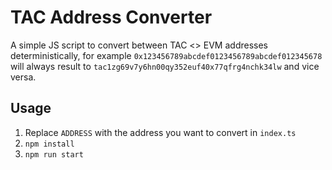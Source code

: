 # TAC Address Converter

A simple JS script to convert between TAC <> EVM addresses deterministically, for example `0x123456789abcdef0123456789abcdef012345678` will always result to `tac1zg69v7y6hn00qy352euf40x77qfrg4nchk34lw` and vice versa.

## Usage

1. Replace `ADDRESS` with the address you want to convert in `index.ts`
2. `npm install`
3. `npm run start`